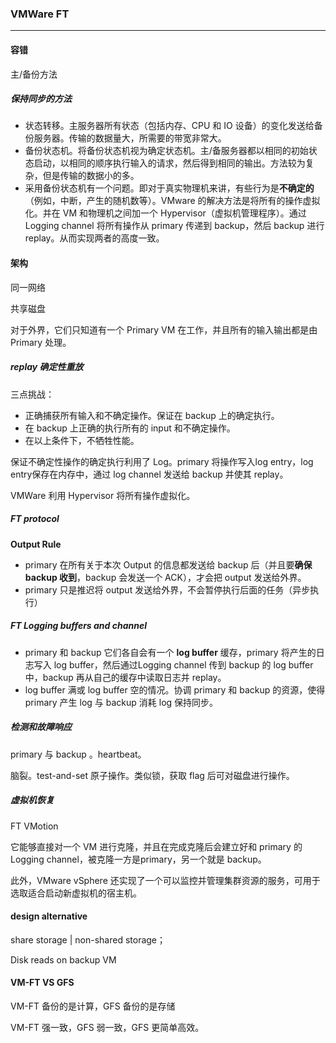 ### VMWare FT

---

#### 容错

主/备份方法

##### 保持同步的方法

- 状态转移。主服务器所有状态（包括内存、CPU 和 IO 设备）的变化发送给备份服务器。传输的数据量大，所需要的带宽非常大。
- 备份状态机。将备份状态机视为确定状态机。主/备服务器都以相同的初始状态启动，以相同的顺序执行输入的请求，然后得到相同的输出。方法较为复杂，但是传输的数据小的多。
- 采用备份状态机有一个问题。即对于真实物理机来讲，有些行为是**不确定的**（例如，中断，产生的随机数等）。VMware 的解决方法是将所有的操作虚拟化。并在 VM 和物理机之间加一个 Hypervisor（虚拟机管理程序）。通过 Logging channel 将所有操作从 primary 传递到 backup，然后 backup 进行 replay。从而实现两者的高度一致。

#### 架构

同一网络

共享磁盘

对于外界，它们只知道有一个 Primary VM 在工作，并且所有的输入输出都是由 Primary 处理。

##### replay 确定性重放

三点挑战：

- 正确捕获所有输入和不确定操作。保证在 backup 上的确定执行。
- 在 backup 上正确的执行所有的 input 和不确定操作。
- 在以上条件下，不牺牲性能。

保证不确定性操作的确定执行利用了 Log。primary 将操作写入log entry，log entry保存在内存中，通过 log channel 发送给 backup 并使其 replay。

VMWare 利用 Hypervisor 将所有操作虚拟化。

##### FT protocol

**Output Rule**

- primary 在所有关于本次 Output 的信息都发送给 backup 后（并且要**确保 backup 收到**，backup 会发送一个 ACK），才会把 output 发送给外界。
- primary 只是推迟将 output 发送给外界，不会暂停执行后面的任务（异步执行）

##### FT Logging buffers and channel

- primary 和 backup 它们各自会有一个 **log buffer** 缓存，primary 将产生的日志写入 log buffer，然后通过Logging channel 传到 backup 的 log buffer 中，backup 再从自己的缓存中读取日志并 replay。
- log buffer 满或 log buffer 空的情况。协调 primary 和 backup 的资源，使得 primary 产生 log 与 backup 消耗 log 保持同步。

##### 检测和故障响应

primary 与 backup 。heartbeat。

脑裂。test-and-set 原子操作。类似锁，获取 flag 后可对磁盘进行操作。

##### 虚拟机恢复

FT VMotion

它能够直接对一个 VM 进行克隆，并且在完成克隆后会建立好和 primary 的 Logging channel，被克隆一方是primary，另一个就是 backup。

此外，VMware vSphere 还实现了一个可以监控并管理集群资源的服务，可用于选取适合启动新虚拟机的宿主机。

#### design alternative

share storage | non-shared storage；

Disk reads on backup VM



#### VM-FT VS GFS

VM-FT 备份的是计算，GFS 备份的是存储

VM-FT 强一致，GFS 弱一致，GFS 更简单高效。